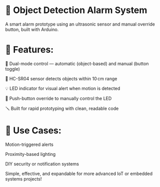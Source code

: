 # 🚨 Object Detection Alarm System
A smart alarm prototype using an ultrasonic sensor and manual override button, built with Arduino.

# 🔧 Features:
🧠 Dual-mode control — automatic (object-based) and manual (button toggle)

📏 HC-SR04 sensor detects objects within 10 cm range

💡 LED indicator for visual alert when motion is detected

🔘 Push-button override to manually control the LED

🪛 Built for rapid prototyping with clean, readable code

# 🚀 Use Cases:
Motion-triggered alerts

Proximity-based lighting

DIY security or notification systems

Simple, effective, and expandable for more advanced IoT or embedded systems projects!
